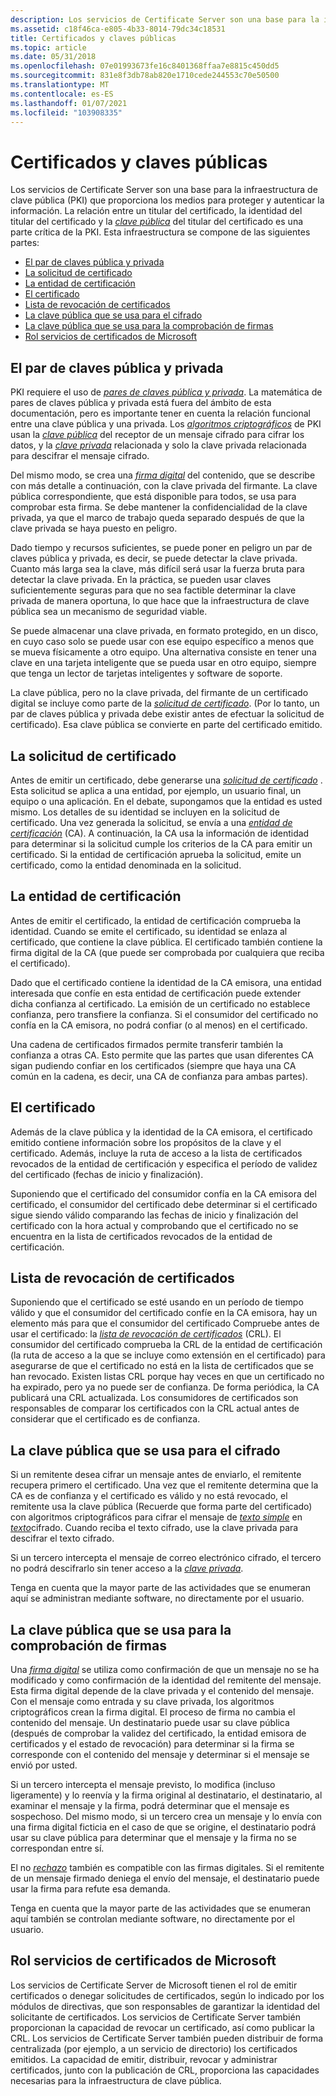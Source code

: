 ```yaml
---
description: Los servicios de Certificate Server son una base para la infraestructura de clave pública (PKI) que proporciona los medios para proteger y autenticar la información.
ms.assetid: c18f46ca-e805-4b33-8014-79dc34c18531
title: Certificados y claves públicas
ms.topic: article
ms.date: 05/31/2018
ms.openlocfilehash: 07e01993673fe16c8401368ffaa7e8815c450dd5
ms.sourcegitcommit: 831e8f3db78ab820e1710cede244553c70e50500
ms.translationtype: MT
ms.contentlocale: es-ES
ms.lasthandoff: 01/07/2021
ms.locfileid: "103908335"
---
```

# <a name="certificates-and-public-keys"></a>Certificados y claves públicas

Los servicios de Certificate Server son una base para la infraestructura de clave pública (PKI) que proporciona los medios para proteger y autenticar la información. La relación entre un titular del certificado, la identidad del titular del certificado y la [*clave pública*](../secgloss/p-gly.md) del titular del certificado es una parte crítica de la PKI. Esta infraestructura se compone de las siguientes partes:

-   [El par de claves pública y privada](#the-publicprivate-key-pair)
-   [La solicitud de certificado](#the-certificate-request)
-   [La entidad de certificación](#the-certification-authority)
-   [El certificado](#the-certificate-request)
-   [Lista de revocación de certificados](#the-certificate-revocation-list)
-   [La clave pública que se usa para el cifrado](#your-public-key-used-for-encryption)
-   [La clave pública que se usa para la comprobación de firmas](#your-public-key-used-for-signature-verification)
-   [Rol servicios de certificados de Microsoft](#microsoft-certificate-services-role)

## <a name="the-publicprivate-key-pair"></a>El par de claves pública y privada

PKI requiere el uso de [*pares de claves pública y privada*](../secgloss/p-gly.md). La matemática de pares de claves pública y privada está fuera del ámbito de esta documentación, pero es importante tener en cuenta la relación funcional entre una clave pública y una privada. Los [*algoritmos criptográficos*](../secgloss/c-gly.md) de PKI usan la [*clave pública*](../secgloss/p-gly.md) del receptor de un mensaje cifrado para cifrar los datos, y la [*clave privada*](../secgloss/p-gly.md) relacionada y solo la clave privada relacionada para descifrar el mensaje cifrado.

Del mismo modo, se crea una [*firma digital*](../secgloss/d-gly.md) del contenido, que se describe con más detalle a continuación, con la clave privada del firmante. La clave pública correspondiente, que está disponible para todos, se usa para comprobar esta firma. Se debe mantener la confidencialidad de la clave privada, ya que el marco de trabajo queda separado después de que la clave privada se haya puesto en peligro.

Dado tiempo y recursos suficientes, se puede poner en peligro un par de claves pública y privada, es decir, se puede detectar la clave privada. Cuanto más larga sea la clave, más difícil será usar la fuerza bruta para detectar la clave privada. En la práctica, se pueden usar claves suficientemente seguras para que no sea factible determinar la clave privada de manera oportuna, lo que hace que la infraestructura de clave pública sea un mecanismo de seguridad viable.

Se puede almacenar una clave privada, en formato protegido, en un disco, en cuyo caso solo se puede usar con ese equipo específico a menos que se mueva físicamente a otro equipo. Una alternativa consiste en tener una clave en una tarjeta inteligente que se pueda usar en otro equipo, siempre que tenga un lector de tarjetas inteligentes y software de soporte.

La clave pública, pero no la clave privada, del firmante de un certificado digital se incluye como parte de la [*solicitud de certificado*](../secgloss/c-gly.md). (Por lo tanto, un par de claves pública y privada debe existir antes de efectuar la solicitud de certificado). Esa clave pública se convierte en parte del certificado emitido.

## <a name="the-certificate-request"></a>La solicitud de certificado

Antes de emitir un certificado, debe generarse una [*solicitud de certificado*](../secgloss/c-gly.md) . Esta solicitud se aplica a una entidad, por ejemplo, un usuario final, un equipo o una aplicación. En el debate, supongamos que la entidad es usted mismo. Los detalles de su identidad se incluyen en la solicitud de certificado. Una vez generada la solicitud, se envía a una [*entidad de certificación*](../secgloss/c-gly.md) (CA). A continuación, la CA usa la información de identidad para determinar si la solicitud cumple los criterios de la CA para emitir un certificado. Si la entidad de certificación aprueba la solicitud, emite un certificado, como la entidad denominada en la solicitud.

## <a name="the-certification-authority"></a>La entidad de certificación

Antes de emitir el certificado, la entidad de certificación comprueba la identidad. Cuando se emite el certificado, su identidad se enlaza al certificado, que contiene la clave pública. El certificado también contiene la firma digital de la CA (que puede ser comprobada por cualquiera que reciba el certificado).

Dado que el certificado contiene la identidad de la CA emisora, una entidad interesada que confíe en esta entidad de certificación puede extender dicha confianza al certificado. La emisión de un certificado no establece confianza, pero transfiere la confianza. Si el consumidor del certificado no confía en la CA emisora, no podrá confiar (o al menos) en el certificado.

Una cadena de certificados firmados permite transferir también la confianza a otras CA. Esto permite que las partes que usan diferentes CA sigan pudiendo confiar en los certificados (siempre que haya una CA común en la cadena, es decir, una CA de confianza para ambas partes).

## <a name="the-certificate"></a>El certificado

Además de la clave pública y la identidad de la CA emisora, el certificado emitido contiene información sobre los propósitos de la clave y el certificado. Además, incluye la ruta de acceso a la lista de certificados revocados de la entidad de certificación y especifica el período de validez del certificado (fechas de inicio y finalización).

Suponiendo que el certificado del consumidor confía en la CA emisora del certificado, el consumidor del certificado debe determinar si el certificado sigue siendo válido comparando las fechas de inicio y finalización del certificado con la hora actual y comprobando que el certificado no se encuentra en la lista de certificados revocados de la entidad de certificación.

## <a name="the-certificate-revocation-list"></a>Lista de revocación de certificados

Suponiendo que el certificado se esté usando en un período de tiempo válido y que el consumidor del certificado confíe en la CA emisora, hay un elemento más para que el consumidor del certificado Compruebe antes de usar el certificado: la [*lista de revocación de certificados*](../secgloss/c-gly.md) (CRL). El consumidor del certificado comprueba la CRL de la entidad de certificación (la ruta de acceso a la que se incluye como extensión en el certificado) para asegurarse de que el certificado no está en la lista de certificados que se han revocado. Existen listas CRL porque hay veces en que un certificado no ha expirado, pero ya no puede ser de confianza. De forma periódica, la CA publicará una CRL actualizada. Los consumidores de certificados son responsables de comparar los certificados con la CRL actual antes de considerar que el certificado es de confianza.

## <a name="your-public-key-used-for-encryption"></a>La clave pública que se usa para el cifrado

Si un remitente desea cifrar un mensaje antes de enviarlo, el remitente recupera primero el certificado. Una vez que el remitente determina que la CA es de confianza y el certificado es válido y no está revocado, el remitente usa la clave pública (Recuerde que forma parte del certificado) con algoritmos criptográficos para cifrar el mensaje de [*texto simple*](../secgloss/p-gly.md) en [*texto*](../secgloss/c-gly.md)cifrado. Cuando reciba el texto cifrado, use la clave privada para descifrar el texto cifrado.

Si un tercero intercepta el mensaje de correo electrónico cifrado, el tercero no podrá descifrarlo sin tener acceso a la [*clave privada*](../secgloss/p-gly.md).

Tenga en cuenta que la mayor parte de las actividades que se enumeran aquí se administran mediante software, no directamente por el usuario.

## <a name="your-public-key-used-for-signature-verification"></a>La clave pública que se usa para la comprobación de firmas

Una [*firma digital*](../secgloss/d-gly.md) se utiliza como confirmación de que un mensaje no se ha modificado y como confirmación de la identidad del remitente del mensaje. Esta firma digital depende de la clave privada y el contenido del mensaje. Con el mensaje como entrada y su clave privada, los algoritmos criptográficos crean la firma digital. El proceso de firma no cambia el contenido del mensaje. Un destinatario puede usar su clave pública (después de comprobar la validez del certificado, la entidad emisora de certificados y el estado de revocación) para determinar si la firma se corresponde con el contenido del mensaje y determinar si el mensaje se envió por usted.

Si un tercero intercepta el mensaje previsto, lo modifica (incluso ligeramente) y lo reenvía y la firma original al destinatario, el destinatario, al examinar el mensaje y la firma, podrá determinar que el mensaje es sospechoso. Del mismo modo, si un tercero crea un mensaje y lo envía con una firma digital ficticia en el caso de que se origine, el destinatario podrá usar su clave pública para determinar que el mensaje y la firma no se correspondan entre sí.

El no [*rechazo*](../secgloss/n-gly.md) también es compatible con las firmas digitales. Si el remitente de un mensaje firmado deniega el envío del mensaje, el destinatario puede usar la firma para refute esa demanda.

Tenga en cuenta que la mayor parte de las actividades que se enumeran aquí también se controlan mediante software, no directamente por el usuario.

## <a name="microsoft-certificate-services-role"></a>Rol servicios de certificados de Microsoft

Los servicios de Certificate Server de Microsoft tienen el rol de emitir certificados o denegar solicitudes de certificados, según lo indicado por los módulos de directivas, que son responsables de garantizar la identidad del solicitante de certificados. Los servicios de Certificate Server también proporcionan la capacidad de revocar un certificado, así como publicar la CRL. Los servicios de Certificate Server también pueden distribuir de forma centralizada (por ejemplo, a un servicio de directorio) los certificados emitidos. La capacidad de emitir, distribuir, revocar y administrar certificados, junto con la publicación de CRL, proporciona las capacidades necesarias para la infraestructura de clave pública.

 

 
